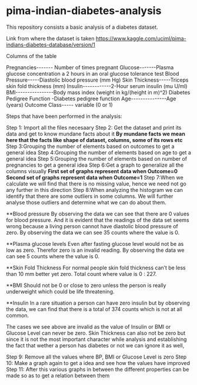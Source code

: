 # pima-indian-diabetes-analysis
This repository consists a basic analysis of a diabetes dataset.

Link from where the dataset is taken https://www.kaggle.com/uciml/pima-indians-diabetes-database/version/1

Columns of the table

Pregnancies------- Number of times pregnant
Glucose-------Plasma glucose concentration a 2 hours in an oral glucose tolerance test Blood Pressure-----Diastolic blood pressure (mm Hg)
Skin Thickness-----Triceps skin fold thickness (mm)
Insulin------------2-Hour serum insulin (mu U/ml)
BMI----------------Body mass index (weight in kg/(height in m)^2)
Diabetes Pedigree Function -Diabetes pedigree function
Age---------------Age (years)
Outcome Class----- variable (0 or 1)


Steps that have been performed in the analysis:

Step 1: Import all the files necesaary 
Step 2: Get the dataset and print its data and get to know mundane facts about it
**By mundane facts we mean here that the facts like shape of dataset, columns, some of its rows etc**
Step 3:Grouping the number of elements based on outcomes to get a general idea
Step 4:Grouping the number of elements based on age to get a general idea
Step 5:Grouping the number of elements based on number of pregnancies to get a general idea
Step 6:Get a graph to generalize all the columns visually
**First set of graphs represent data when Outcome=0
Second set of graphs represent data when Outcome=1**
Step 7:When we calculate we will find that there is no missing value, hence we need not go any further in this direction
Step 8:When analyzing the histogram we can identify that there are some outliers in some columns. We will further analyse those outliers and determine what we can do about them.

**Blood pressure 
By observing the data we can see that there are 0 values for blood pressure. And it is evident that the readings of the data set seems wrong because a living person cannot have diastolic blood pressure of zero. By observing the data we can see 35 counts where the value is 0.

**Plasma glucose levels
Even after fasting glucose level would not be as low as zero. Therefor zero is an invalid reading. By observing the data we can see 5 counts where the value is 0.

**Skin Fold Thickness
For normal people skin fold thickness can’t be less than 10 mm better yet zero. Total count where value is 0 : 227.

**BMI
Should not be 0 or close to zero unless the person is really underweight which could be life threatening.

**Insulin
In a rare situation a person can have zero insulin but by observing the data, we can find that there is a total of 374 counts which is not at all common.

The cases we see above are invalid as the value of Insulin or BMI or Glucose Level can never be zero.
Skin Thickness can also not be zero but since it is not the most important character while analysis and establishing the fact that wether a person has diabetes or not we can ignore it as well,

Step 9: Remove all the values where BP, BMI or Glucose Level is zero
Step 10: Make a graph again to get a idea and see how the values have improved
Step 11: After this various graphs in between the different properties can be made so as to get a relation between them

